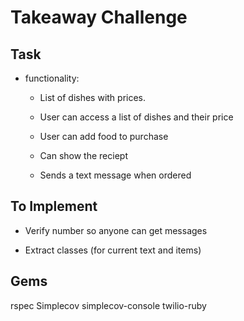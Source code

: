 Takeaway Challenge
==================

Task
-----
* functionality:

  * List of dishes with prices.

  * User can access a list of dishes and their price
  
  * User can add food to purchase

  * Can show the reciept

  * Sends a text message when ordered

To Implement
-----
  * Verify number so anyone can get messages

  * Extract classes (for current text and items)

Gems
-----
rspec
Simplecov
simplecov-console
twilio-ruby